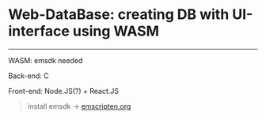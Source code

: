 # Web-DataBase: creating DB with UI-interface using WASM
---
WASM: emsdk needed 

Back-end: C

Front-end: Node.JS(?) + React.JS

> install emsdk -> [emscripten.org](https://emscripten.org/docs/getting_started/downloads.html)
